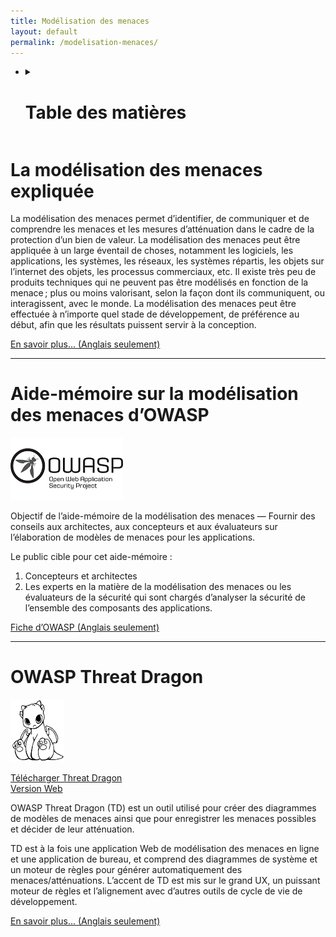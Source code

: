 ```yaml
---
title: Modélisation des menaces
layout: default
permalink: /modelisation-menaces/
---
```


<ul class="list-unstyled">
  <li>
  <details>
    <summary>
		<h1 class="h3">Table des matières</h1>
	</summary>
	<p>
		<ul>
		<li><a href="#la-modélisation-des-menaces-expliquée">La modélisation des menaces expliquée</a></li>
		<li><a href="#aide-mémoire-sur-la-modélisation-des-menaces-dowasp">Aide-mémoire sur la modélisation des menaces d’OWASP</a></li>
		<li><a href="#owasp-threat-dragon">OWASP Threat Dragon</a></li>
		</ul>
	</p>
  </details>
  </li>
</ul>	

# La modélisation des menaces expliquée

La modélisation des menaces permet d’identifier, de communiquer et de comprendre les menaces et les mesures d’atténuation dans le cadre de la protection d’un bien de valeur.
La modélisation des menaces peut être appliquée à un large éventail de choses, notamment les logiciels, les applications, les systèmes, les réseaux, les systèmes répartis, les objets sur l’internet des objets, les processus commerciaux, etc. Il existe très peu de produits techniques qui ne peuvent pas être modélisés en fonction de la menace ; plus ou moins valorisant, selon la façon dont ils communiquent, ou interagissent, avec le monde. La modélisation des menaces peut être effectuée à n’importe quel stade de développement, de préférence au début, afin que les résultats puissent servir à la conception.

[En savoir plus... (Anglais seulement)](https://owasp.org/www-community/Application_Threat_Modeling)

-----

# Aide-mémoire sur la modélisation des menaces d’OWASP
![OWASP](../assets/OWASP-180x100.png) 

Objectif de l’aide-mémoire de la modélisation des menaces — Fournir des conseils aux architectes, aux concepteurs et aux évaluateurs sur l’élaboration de modèles de menaces pour les applications.

Le public cible pour cet aide-mémoire :

1. Concepteurs et architectes
2.  Les experts en la matière de la modélisation des menaces ou les évaluateurs de la sécurité qui sont chargés  d’analyser la sécurité de l’ensemble des composants des applications.

[Fiche d’OWASP (Anglais seulement)](https://cheatsheetseries.owasp.org/cheatsheets/Threat_Modeling_Cheat_Sheet.html)

-----

# OWASP Threat Dragon
[![OWASP Threat Dragon](../assets/OWASP-Threat-Dragon-86x100.png)](https://owasp.org/www-project-threat-dragon/)

[Télécharger Threat Dragon](https://github.com/mike-goodwin/owasp-threat-dragon)<br />
[Version Web](https://threatdragon.org/login)

OWASP Threat Dragon (TD) est un outil utilisé pour créer des diagrammes de modèles de menaces ainsi que pour enregistrer les menaces possibles et décider de leur atténuation.

TD est à la fois une application Web de modélisation des menaces en ligne et une application de bureau, et comprend des diagrammes de système et un moteur de règles pour générer automatiquement des menaces/atténuations. L’accent de TD est mis sur le grand UX, un puissant moteur de règles et l’alignement avec d’autres outils de cycle de vie de développement.

[En savoir plus... (Anglais seulement)](https://owasp.org/www-project-threat-dragon/)